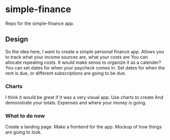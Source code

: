 # simple-finance
Repo for the simple-finance app. 

## Design
So the idea here, I want to create a simple personal finance app. 
Allows you to track what your income sources are, what your costs are
You can allocate repeating costs. 
It would make sense to organize it as a calender? You can set dates for when your paycheck comes in. 
Set dates for when the rent is due, or different subscriptions are going to be due. 

### Charts
I think it would be great if it was a very visual app. Use charts to create And demonstrate your totals. Expenses and where your money is going. 

### What to do now
Create a landing page. 
Make a frontend for the app. Mockup of how things are going to look. 
